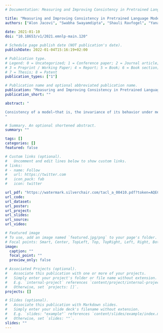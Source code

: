 ```yaml
---
# Documentation: Measuring and Improving Consistency in Pretrained Language Models

title: "Measuring and Improving Consistency in Pretrained Language Models"
authors: ["Alon Jacovi", "Swabha Swayamdipta", "Shauli Ravfogel", "Yanai Elazar", "Yejin Choi", "Yoav Goldberg"]
               
date: 2021-01-10
doi: "10.18653/v1/2021.emnlp-main.120"

# Schedule page publish date (NOT publication's date).
publishDate: 2022-01-04T15:16:19+02:00

# Publication type.
# Legend: 0 = Uncategorized; 1 = Conference paper; 2 = Journal article;
# 3 = Preprint / Working Paper; 4 = Report; 5 = Book; 6 = Book section;
# 7 = Thesis; 8 = Patent
publication_types: ["1"]

# Publication name and optional abbreviated publication name.
publication: "Measuring and Improving Consistency in Pretrained Language Models"
publication_short: ""

abstract: "

Consistency of a model—that is, the invariance of its behavior under meaning-preserving alternations in its input—is a highly desirable property in natural language processing. In this paper we study the question: Are Pretrained Language Models (PLMs) consistent with respect to factual knowledge? To this end, we create ParaRel, a high-quality resource of cloze-style query English paraphrases. It contains a total of 328 paraphrases for 38 relations. Using ParaRel, we show that the consistency of all PLMs we experiment with is poor— though with high variance between relations. Our analysis of the representational spaces of PLMs suggests that they have a poor structure and are currently not suitable for representing knowledge robustly. Finally, we propose a method for improving model consistency and experimentally demonstrate its effectiveness.1
"

# Summary. An optional shortened abstract.
summary: ""

tags: []
categories: []
featured: false

# Custom links (optional).
#   Uncomment and edit lines below to show custom links.
# links:
# - name: Follow
#   url: https://twitter.com
#   icon_pack: fab
#   icon: twitter

url_pdf: "https://watermark.silverchair.com/tacl_a_00410.pdf?token=AQECAHi208BE49Ooan9kkhW_Ercy7Dm3ZL_9Cf3qfKAc485ysgAAAswwggLIBgkqhkiG9w0BBwagggK5MIICtQIBADCCAq4GCSqGSIb3DQEHATAeBglghkgBZQMEAS4wEQQMKJixuHX8ACVggjhkAgEQgIICf_bseiqQmRMPDM7_jAksov1Tk4SYEDeausRMDww5rNvmQU2KnTQxr5VTNYd7RBQIl3W3U0Nx7y163TqCcDE3VamwuRYMN7zxVkOAEu7l36uKxaBfmq4UK8nG1ke54SA3yAPquXOiS-iISs04f-G_7ApgXS6SaDZJRY-PJ_cb75hHuvhH0ttmBJcUaHiYqak_SbthlCz62FOTwZ_Tn13-mKBd7goXgi61d0nZCH3d8xb0e05drRzjG2OyFHFGgRIrI9PdGCM1sKmMCuKU1-noVBkXk1kyCgERV-JxlrpfpB82Z78aoIRUeoBx8M3EoSOchZHZlLwED__bG9c-hefgTCbflLYKSwrCWr1shF-n4sTYFYias-ho3vpm5lUrPzqbiRJkIy8r_EUevk34tTH3EhrLG_wnC861GzVyYdhlK_Ym--Lwh4q1putNDpCAWYlbQ450O_-1Jiscr9SlObsxE511yIGbmEaM1iyPNGJETNySlN5byMxP1QMHVf74OviS8dmi7hbVgXgsTqP3hKwFQPGxoCYkFHMo92OrD6OvOWHv0cYd_pBHDOkLSP14A0rREW1hIT49-gQI2CxpSLIpW-4pDYPFS0ulA7xWJ2QpgjDSZ9x9Z_3XpP7KqHXcyq3hlSd2wZHU24ESBeoI4rjWJhAVx2mUQM1T9ha1SihuK6t9RUhbDywPAClZi9Nv9CWAfyV8jF30ySGYePgR_9EiwiE97SBd991QLQvMVhshkCuEDjKjaExBlBUDNIrycogIy1Yroi0vun9w9cdBgT273QzM2EnwBwiVSdE-1AmwZb5aOq-wUUYGINQruz4YdeuuQuNMV8WWnkJ1wT0sl8cvkw"
url_code: 
url_dataset:
url_poster:
url_project:
url_slides:
url_source:
url_video: 

# Featured image
# To use, add an image named `featured.jpg/png` to your page's folder.
# Focal points: Smart, Center, TopLeft, Top, TopRight, Left, Right, BottomLeft, Bottom, BottomRight.
image:
  caption: ""
  focal_point: ""
  preview_only: false

# Associated Projects (optional).
#   Associate this publication with one or more of your projects.
#   Simply enter your project's folder or file name without extension.
#   E.g. `internal-project` references `content/project/internal-project/index.md`.
#   Otherwise, set `projects: []`.
projects: []

# Slides (optional).
#   Associate this publication with Markdown slides.
#   Simply enter your slide deck's filename without extension.
#   E.g. `slides: "example"` references `content/slides/example/index.md`.
#   Otherwise, set `slides: ""`.
slides: ""
---
```


